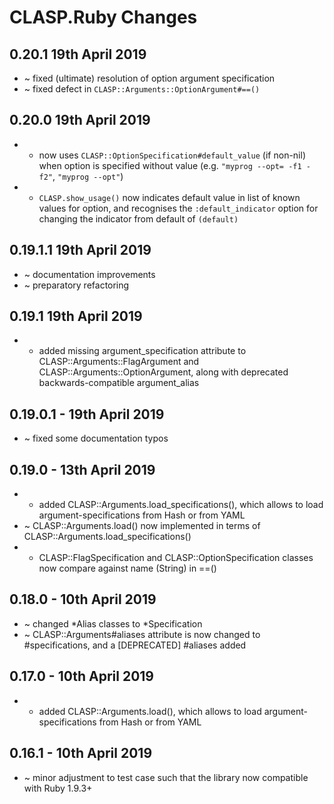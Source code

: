 # **CLASP.Ruby** Changes

## 0.20.1 19th April 2019

* ~ fixed (ultimate) resolution of option argument specification
* ~ fixed defect in ``CLASP::Arguments::OptionArgument#==()``

## 0.20.0 19th April 2019

* + now uses ``CLASP::OptionSpecification#default_value`` (if non-nil) when option is specified without value (e.g. ``"myprog --opt= -f1 -f2"``, ``"myprog --opt"``)
* + ``CLASP.show_usage()`` now indicates default value in list of known values for option, and recognises the ``:default_indicator`` option for changing the indicator from default of ``(default)``

## 0.19.1.1 19th April 2019

* ~ documentation improvements
* ~ preparatory refactoring

## 0.19.1 19th April 2019

* + added missing argument_specification attribute to CLASP::Arguments::FlagArgument and CLASP::Arguments::OptionArgument, along with deprecated backwards-compatible argument_alias

## 0.19.0.1 - 19th April 2019

* ~ fixed some documentation typos

## 0.19.0 - 13th April 2019

* + added CLASP::Arguments.load_specifications(), which allows to load argument-specifications from Hash or from YAML
* ~ CLASP::Arguments.load() now implemented in terms of CLASP::Arguments.load_specifications()
* + CLASP::FlagSpecification and CLASP::OptionSpecification classes now compare against name (String) in ==()

## 0.18.0 - 10th April 2019

* ~ changed *Alias classes to *Specification
* ~ CLASP::Arguments#aliases attribute is now changed to #specifications, and a [DEPRECATED] #aliases added

## 0.17.0 - 10th April 2019

* + added CLASP::Arguments.load(), which allows to load argument-specifications from Hash or from YAML

## 0.16.1 - 10th April 2019

* ~ minor adjustment to test case such that the library now compatible with Ruby 1.9.3+


